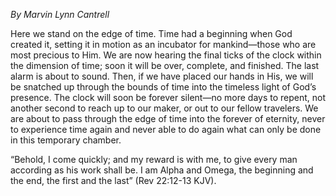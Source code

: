 *By Marvin Lynn Cantrell*

Here we stand on the edge of time. Time had a beginning when God created it, setting it in motion as an incubator for mankind—those who are most precious to Him. We are now hearing the final ticks of the clock within the dimension of time; soon it will be over, complete, and finished. The last alarm is about to sound. Then, if we have placed our hands in His, we will be snatched up through the bounds of time into the timeless light of God’s presence. The clock will soon be forever silent—no more days to repent, not another second to reach up to our maker, or out to our fellow travelers. We are about to pass through the edge of time into the forever of eternity, never to experience time again and never able to do again what can only be done in this temporary chamber.

“Behold, I come quickly; and my reward is with me, to give every man according as his work shall be. I am Alpha and Omega, the beginning and the end, the first and the last” (Rev 22:12-13 KJV).
